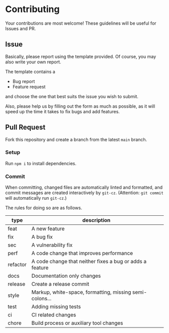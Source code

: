 # Contributing

Your contributions are most welcome!
These guidelines will be useful for Issues and PR.

## Issue

Basically, please report using the template provided.
Of course, you may also write your own report.

The template contains a

- Bug report
- Feature request

and choose the one that best suits the issue you wish to submit.

Also, please help us by filling out the form as much as possible, as it will speed up the time it takes to fix bugs and add features.

## Pull Request

Fork this repository and create a branch from the latest `main` branch.

### Setup

Run `npm i` to install dependencies.

### Commit

When committing, changed files are automatically linted and formatted, and commit messages are created interactively by `git-cz`.
(Attention: `git commit` will automatically run `git-cz`.)

The rules for doing so are as follows.

| type     | description                                              |
| -------- | -------------------------------------------------------- |
| feat     | A new feature                                            |
| fix      | A bug fix                                                |
| sec      | A vulnerability fix                                      |
| perf     | A code change that improves performance                  |
| refactor | A code change that neither fixes a bug or adds a feature |
| docs     | Documentation only changes                               |
| release  | Create a release commit                                  |
| style    | Markup, white-space, formatting, missing semi-colons...  |
| test     | Adding missing tests                                     |
| ci       | CI related changes                                       |
| chore    | Build process or auxiliary tool changes                  |
